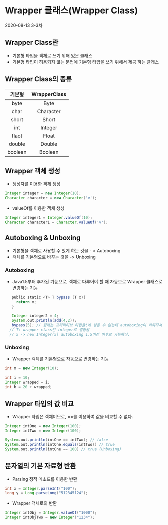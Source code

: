 # Wrapper 클래스(Wrapper Class)
2020-08-13 3-3차

## Wrapper Class란
 * 기본형 타입을 객체로 쓰기 위해 있은 클래스
 * 기본형 타입이 허용되지 않는 문법에 기본형 타입을 쓰기 위해서 제공 하는 클래스
 
## Wrapper Class의 종류
| 기본형 | WrapperClass |
|:-----:|:-----------:|
|byte|Byte|
|char|Character|
|short|Short|
|int|Integer|
|flaot|Float|
|double|Double|
|boolean|Boolean|

## Wrapper 객체 생성
* 생성자를 이용한 객체 생성
````groovy
Integer integer = new Integer(10);
Character character = new Character('v');
````
* valueOf를 이용한 객체 생성
````groovy
Integer integer1 = Integer.valueOf(10);
Character character1 = Character.valueOf('v');
````
## Autoboxing & Unboxing
* 기본형을 객체로 사용할 수 있게 하는 것을 - > Autoboxing
* 객체를 기본형으로 바꾸는 것을 -> Unboxing

### Autoboxing
  * Java1.5부터 추가된 기능으로, 객체로 다루어야 할 때 자동으로 Wrapper 클래스로 변경하는 기능
 ````groovy
    public static <T> T bypass (T x){
      return x;
    }
  
    Integer integer2 = 4;
    System.out.println(add(4,2));
    bypass(5); // 원래는 프리미티브 타입을t에 넣을 수 없는데 autoboxing이 이뤄져서 가능.
   // T: wrapper class인 integer로 결정됨
   // 5 -> new Integer(5) autoboxing 1.5버전 이후로 가능해짐.
 ````
###  Unboxing
  * Wrapper 객체를 기본형으로 자동으로 변경하는 기능
 ````groovy
 int m = new Integer(10); 
   
 int i = 10;
 Integer wrapped = i;
 int b = 20 + wrapped;
 ````

## Wrapper 타입의 값 비교
* Wrapper 타입은 객체이므로, ==를 이용하여 값을 비교할 수 없다.
````groovy
Integer intOne = new Integer(100);
Integer intTwo = new Integer(100);

System.out.println(intOne == intTwo); // false
System.out.println(intOne.equals(intTwo)) // true
System.out.println(intOne == 100) // true (Unboxing)
````

## 문자열의 기본 자료형 반환
* Parsing 정적 메소드를 이용한 반환
````groovy
int x = Integer.parseInt("100");
long y = Long.parseLong("512345124");
````
* Wrapper 객체로의 반환
````groovy
Integer intObj = Integer.valueOf("1000");
Integer intObjTwo = new Integer("1234");
````